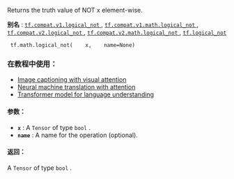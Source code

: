 Returns the truth value of NOT x element-wise.

**别名** : [ `tf.compat.v1.logical_not` ](/api_docs/python/tf/math/logical_not), [ `tf.compat.v1.math.logical_not` ](/api_docs/python/tf/math/logical_not), [ `tf.compat.v2.logical_not` ](/api_docs/python/tf/math/logical_not), [ `tf.compat.v2.math.logical_not` ](/api_docs/python/tf/math/logical_not), [ `tf.logical_not` ](/api_docs/python/tf/math/logical_not)

```
 tf.math.logical_not(    x,    name=None) 
```

### 在教程中使用：
- [Image captioning with visual attention](https://tensorflow.google.cn/tutorials/text/image_captioning)
- [Neural machine translation with attention](https://tensorflow.google.cn/tutorials/text/nmt_with_attention)
- [Transformer model for language understanding](https://tensorflow.google.cn/tutorials/text/transformer)


#### 参数：
- **`x`** : A  `Tensor`  of type  `bool` .
- **`name`** : A name for the operation (optional).


#### 返回：
A  `Tensor`  of type  `bool` .

